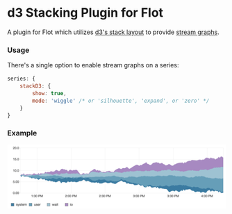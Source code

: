 # d3 Stacking Plugin for Flot

A plugin for Flot which utilizes
[d3's stack layout](https://github.com/mbostock/d3/wiki/Stack-Layout)
to provide [stream graphs](http://www.leebyron.com/else/streamgraph/).

### Usage

There's a single option to enable stream graphs on a series:

```javascript
series: {
    stackD3: {
        show: true,
        mode: 'wiggle' /* or 'silhouette', 'expand', or 'zero' */
    }
}
```

### Example

![](example/example.png)
